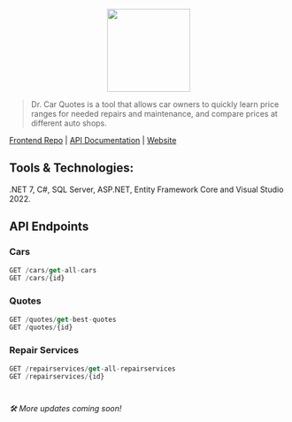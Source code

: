 <p align="center">
<img src="https://user-images.githubusercontent.com/65626254/212429512-61264310-43b1-4b82-92e9-ebc6bcf77700.png" width="150" height="150" />
</p>

> Dr. Car Quotes is a tool that allows car owners to quickly learn price ranges for needed repairs and maintenance, and compare prices at different auto shops.

[Frontend Repo](https://github.com/Innocent9712/colab16-team9) | [API Documentation](https://drcarquotes.azurewebsites.net/swagger/index.html) | [Website](https://dr-carquotes.netlify.app)

## Tools & Technologies:
.NET 7, C#, SQL Server, ASP.NET, Entity Framework Core and Visual Studio 2022.

## API Endpoints
### Cars 

```js
GET /cars/get-all-cars
GET /cars/{id}
```

### Quotes

```js
GET /quotes/get-best-quotes
GET /quotes/{id}
```

### Repair Services 

```js
GET /repairservices/get-all-repairservices
GET /repairservices/{id}
```

#
*🛠 More updates coming soon!*
